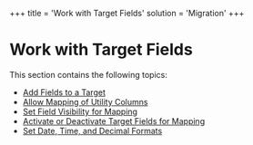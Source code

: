 +++
title = 'Work with Target Fields'
solution = 'Migration'
+++

# Work with Target Fields

This section contains the following topics: 

  - [Add Fields to a Target](Add_Fields_to_a_Target.htm)
  - [Allow Mapping of Utility
    Columns](Allow_Mapping_of_Utility_Columns.htm)
  - [Set Field Visibility for
    Mapping](Set_Field_Visibility_for_Mapping.htm)
  - [Activate or Deactivate Target Fields for
    Mapping](Activate_Fields_for_Map.htm)
  - [Set Date, Time, and Decimal
    Formats](Set_Date_Time_and_Decimal_Format.htm)
